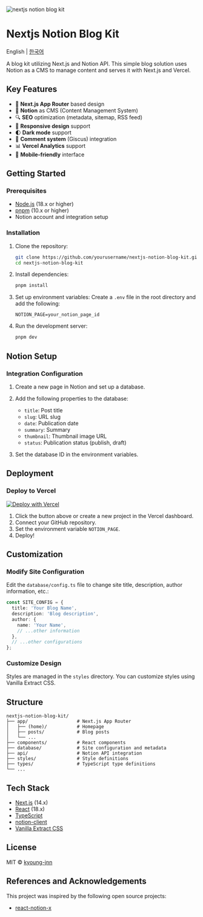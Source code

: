 ![nextjs notion blog kit](https://github.com/user-attachments/assets/7809ed89-91c7-42b2-946d-a7781ebd8389)

# Nextjs Notion Blog Kit

English | [한국어](README.ko.md)

A blog kit utilizing Next.js and Notion API. This simple blog solution uses Notion as a CMS to manage content and serves it with Next.js and Vercel.

## Key Features

- 🚀 **Next.js App Router** based design
- 📝 **Notion** as CMS (Content Management System)
- 🔍 **SEO** optimization (metadata, sitemap, RSS feed)
- 🎨 **Responsive design** support
- 🌓 **Dark mode** support
- 💬 **Comment system** (Giscus) integration
- 📊 **Vercel Analytics** support
- 📱 **Mobile-friendly** interface

## Getting Started

### Prerequisites

- [Node.js](https://nodejs.org/) (18.x or higher)
- [pnpm](https://pnpm.io/) (10.x or higher)
- Notion account and integration setup

### Installation

1. Clone the repository:

   ```bash
   git clone https://github.com/yourusername/nextjs-notion-blog-kit.git
   cd nextjs-notion-blog-kit
   ```

2. Install dependencies:

   ```bash
   pnpm install
   ```

3. Set up environment variables:
   Create a `.env` file in the root directory and add the following:

   ```
   NOTION_PAGE=your_notion_page_id
   ```

4. Run the development server:
   ```bash
   pnpm dev
   ```

## Notion Setup

### Integration Configuration

1. Create a new page in Notion and set up a database.
2. Add the following properties to the database:

   - `title`: Post title
   - `slug`: URL slug
   - `date`: Publication date
   - `summary`: Summary
   - `thumbnail`: Thumbnail image URL
   - `status`: Publication status (publish, draft)

3. Set the database ID in the environment variables.

## Deployment

### Deploy to Vercel

[![Deploy with Vercel](https://vercel.com/button)](https://vercel.com/new/clone?repository-url=https%3A%2F%2Fgithub.com%2Fyourusername%2Fnextjs-notion-blog-kit)

1. Click the button above or create a new project in the Vercel dashboard.
2. Connect your GitHub repository.
3. Set the environment variable `NOTION_PAGE`.
4. Deploy!

## Customization

### Modify Site Configuration

Edit the `database/config.ts` file to change site title, description, author information, etc.:

```typescript
const SITE_CONFIG = {
  title: 'Your Blog Name',
  description: 'Blog description',
  author: {
    name: 'Your Name',
    // ...other information
  },
  // ...other configurations
};
```

### Customize Design

Styles are managed in the `styles` directory. You can customize styles using Vanilla Extract CSS.

## Structure

```
nextjs-notion-blog-kit/
├── app/                  # Next.js App Router
│   ├── (home)/           # Homepage
│   ├── posts/            # Blog posts
│   └── ...
├── components/           # React components
├── database/             # Site configuration and metadata
├── api/                  # Notion API integration
├── styles/               # Style definitions
├── types/                # TypeScript type definitions
└── ...
```

## Tech Stack

- [Next.js](https://nextjs.org/) (14.x)
- [React](https://reactjs.org/) (18.x)
- [TypeScript](https://www.typescriptlang.org/)
- [notion-client](https://github.com/NotionX/react-notion-x)
- [Vanilla Extract CSS](https://vanilla-extract.style/)

## License

MIT © [kyoung-jnn](https://github.com/kyoung-jnn)

## References and Acknowledgements

This project was inspired by the following open source projects:

- [react-notion-x](https://github.com/NotionX/react-notion-x)

